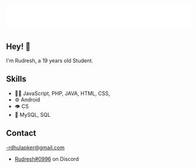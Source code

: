 <h1 align="center">
  <img src="https://raw.githubusercontent.com/martonlederer/martonlederer/master/name.svg" alt="Rudresh Dhulapker" />
</h1>

## Hey! 👋
I'm Rudresh, a 19 years old Student.

## Skills
- 👨‍💻 JavaScript, PHP, JAVA, HTML, CSS, 
- ⚙️ Android
- 👁️ CS
- 💽 MySQL, SQL

## Contact
-rdhulapker@gmail.com
- [Rudresh#0996](./) on Discord
